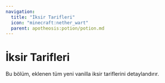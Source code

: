 ```yaml
---
navigation:
  title: "İksir Tarifleri"
  icon: "minecraft:nether_wart"
  parent: apotheosis:potion/potion.md
---
```


# İksir Tarifleri

Bu bölüm, eklenen tüm yeni vanilla iksir tariflerini detaylandırır.

<SubPages />